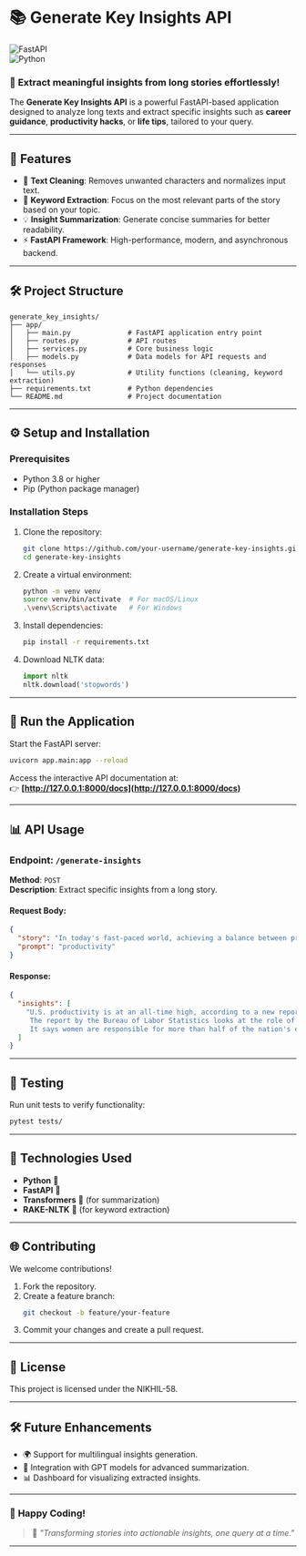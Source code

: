 # 📚 **Generate Key Insights API**  

![FastAPI](https://img.shields.io/badge/FastAPI-%F0%9F%9A%80-brightgreen)  
![Python](https://img.shields.io/badge/Python-3.8%2B-blue)

### 🚀 **Extract meaningful insights from long stories effortlessly!**

The **Generate Key Insights API** is a powerful FastAPI-based application designed to analyze long texts and extract specific insights such as **career guidance**, **productivity hacks**, or **life tips**, tailored to your query.

---

## 🌟 **Features**

- 📝 **Text Cleaning**: Removes unwanted characters and normalizes input text.
- 🎯 **Keyword Extraction**: Focus on the most relevant parts of the story based on your topic.
- 💡 **Insight Summarization**: Generate concise summaries for better readability.
- ⚡ **FastAPI Framework**: High-performance, modern, and asynchronous backend.

---

## 🛠️ **Project Structure**

```plaintext
generate_key_insights/
├── app/
│   ├── main.py              # FastAPI application entry point
│   ├── routes.py            # API routes
│   ├── services.py          # Core business logic
│   ├── models.py            # Data models for API requests and responses
│   └── utils.py             # Utility functions (cleaning, keyword extraction)
├── requirements.txt         # Python dependencies
└── README.md                # Project documentation
```

---

## ⚙️ **Setup and Installation**

### **Prerequisites**
- Python 3.8 or higher  
- Pip (Python package manager)

### **Installation Steps**
1. Clone the repository:
   ```bash
   git clone https://github.com/your-username/generate-key-insights.git
   cd generate-key-insights
   ```

2. Create a virtual environment:
   ```bash
   python -m venv venv
   source venv/bin/activate  # For macOS/Linux
   .\venv\Scripts\activate   # For Windows
   ```

3. Install dependencies:
   ```bash
   pip install -r requirements.txt
   ```

4. Download NLTK data:
   ```python
   import nltk
   nltk.download('stopwords')
   ```

---

## 🚀 **Run the Application**

Start the FastAPI server:
```bash
uvicorn app.main:app --reload
```

Access the interactive API documentation at:  
👉 **[http://127.0.0.1:8000/docs](http://127.0.0.1:8000/docs)**

---

## 📊 **API Usage**

### **Endpoint**: `/generate-insights`  
**Method**: `POST`  
**Description**: Extract specific insights from a long story.

#### **Request Body**:
```json
{
  "story": "In today's fast-paced world, achieving a balance between productivity and personal growth is critical. Successful individuals often prioritize time management, breaking down large goals into manageable steps. They emphasize creating a daily routine that incorporates focus periods and regular breaks to avoid burnout. Career growth can also benefit from these strategies. For instance, networking and consistent skill-building are crucial for professionals looking to advance. Furthermore, adopting life hacks like keeping a gratitude journal or practicing mindfulness can significantly enhance well-being, making individuals more resilient in challenging situations.",
  "prompt": "productivity"
}
```

#### **Response**:
```json
{
  "insights": [
    "U.S. productivity is at an all-time high, according to a new report.
     The report by the Bureau of Labor Statistics looks at the role of women in the economy.
     It says women are responsible for more than half of the nation's economic growth."
  ]
}
```

---

## 🧪 **Testing**

Run unit tests to verify functionality:
```bash
pytest tests/
```

---

## 📂 **Technologies Used**

- **Python** 🐍  
- **FastAPI** 🚀  
- **Transformers** 🤗 (for summarization)  
- **RAKE-NLTK** 📜 (for keyword extraction)  

---

## 🌐 **Contributing**

We welcome contributions!  
1. Fork the repository.  
2. Create a feature branch:  
   ```bash
   git checkout -b feature/your-feature
   ```
3. Commit your changes and create a pull request.  

---

## 📜 **License**

This project is licensed under the NIKHIL-58.

---

## 🛠️ **Future Enhancements**

- 🌍 Support for multilingual insights generation.  
- 🧠 Integration with GPT models for advanced summarization.  
- 📊 Dashboard for visualizing extracted insights.  

---

### 🎉 **Happy Coding!**  

> 🚀 *"Transforming stories into actionable insights, one query at a time."*

--- 
